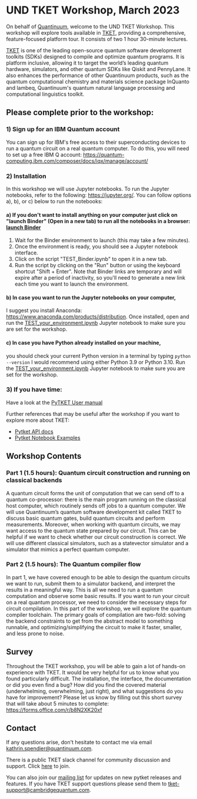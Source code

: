 # UND TKET Workshop, March 2023

On behalf of [Quantinuum](https://www.quantinuum.com/), welcome to the UND TKET Workshop. This workshop will explore tools available in [TKET](https://www.quantinuum.com/developers/tket), providing a comprehensive, feature-focused platform tour. It consists of two 1 hour 30-minute lectures.

[TKET](https://www.quantinuum.com/developers/tket) is one of the leading open-source quantum software development toolkits (SDKs) designed to compile and optimize quantum programs. It is platform inclusive, allowing it to target the world’s leading quantum hardware, simulators, and other quantum SDKs like Qiskit and PennyLane. It also enhances the performance of other Quantinuum products, such as the quantum computational chemistry and materials science package InQuanto and lambeq, Quantinuum's quantum natural language processing and computational linguistics toolkit. 

## Please complete prior to the workshop:
### 1) Sign up for an IBM Quantum account
You can sign up for IBM's free access to their superconducting devices to run a quantum circuit on a real quantum computer. To do this, you will need to set up a free IBM Q account: 
https://quantum-computing.ibm.com/composer/docs/iqx/manage/account/

### 2) Installation
In this workshop we will use Jupyter notebooks. To run the Jupyter notebooks, refer to the following: https://jupyter.org/. You can follow options a), b), or c) below to run the notebooks:

#### a) If you don't want to install anything on your computer just click on "launch Binder" (Open in a new tab) to run all the notebooks in a browser: [launch Binder](https://mybinder.org/v2/gh/spendierk/UND-TKET-Workshop-2023/main)
 1. Wait for the Binder environment to launch (this may take a few minutes).
 2. Once the environment is ready, you should see a Jupyter notebook interface.
 3. Click on the script "TEST_Binder.ipynb" to open it in a new tab.
 4. Run the script by clicking on the "Run" button or using the keyboard shortcut "Shift + Enter".
Note that Binder links are temporary and will expire after a period of inactivity, so you'll need to generate a new link each time you want to launch the environment.

#### b) In case you want to run the Jupyter notebooks on your computer,
I suggest you install Anaconda: https://www.anaconda.com/products/distribution. Once installed, open and run the [TEST_your_environment.ipynb](https://github.com/spendierk/UND-TKET-Workshop-2023/blob/main/TEST_your_environment.ipynb) Jupyter notebook to make sure you are set for the workshop.

#### c) In case you have Python already installed on your machine,
you should check your current Python version in a terminal by typing
`python --version`
I would recommend using either Python 3.9 or Python 3.10. Run the [TEST_your_environment.ipynb](https://github.com/spendierk/UND-TKET-Workshop-2023/blob/main/TEST_your_environment.ipynb) Jupyter notebook to make sure you are set for the workshop.


### 3) If you have time:
Have a look at the [PyTKET User manual](https://cqcl.github.io/pytket/manual/index.html)

Further references that may be useful after the workshop if you want to explore more about TKET:
- [Pytket API docs](https://cqcl.github.io/tket/pytket/api/)
- [Pytket Notebook Examples](https://github.com/CQCL/pytket/tree/main/examples)


## Workshop Contents

### Part 1 (1.5 hours): Quantum circuit construction and running on classical backends
A quantum circuit forms the unit of computation that we can send off to a quantum co-processor: there is the main program running on the classical host computer, which routinely sends off jobs to a quantum computer. We will use Quantinuum’s quantum software development kit called TKET to discuss basic quantum gates, build quantum circuits and perform measurements. Moreover, when working with quantum circuits, we may want access to the quantum state prepared by our circuit. This can be helpful if we want to check whether our circuit construction is correct. We will use different classical simulators, such as a statevector simulator and a simulator that mimics a perfect quantum computer. 

### Part 2 (1.5 hours): The Quantum compiler flow
In part 1, we have covered enough to be able to design the quantum circuits we want to run, submit them to a simulator backend, and interpret the results in a meaningful way. This is all we need to run a quantum computation and observe some basic results. If you want to run your circuit on a real quantum processor, we need to consider the necessary steps for circuit compilation. In this part of the workshop, we will explore the quantum compiler toolchain. The primary goals of compilation are two-fold: solving the backend constraints to get from the abstract model to something runnable, and optimizing/simplifying the circuit to make it faster, smaller, and less prone to noise.


## Survey
Throughout the TKET workshop, you will be able to gain a lot of hands-on experience with TKET. It would be very helpful for us to know what you found particularly difficult. The installation, the interface, the documentation or did you even find a bug? How did you find the covered material (underwhelming, overwhelming, just right), and what suggestions do you have for improvement? Please let us know by filling out this short survey that will take about 5 minutes to complete:
https://forms.office.com/r/b8N2XK20xf

## Contact
If any questions arise, don't hesitate to contact me via email
[kathrin.spendier@quantinuum.com](mailto:kathrin.spendier@quantinuum.com). 

There is a public TKET slack channel for community discussion and support. Click [here](https://tketusers.slack.com/join/shared_invite/zt-18qmsamj9-UqQFVdkRzxnXCcKtcarLRA#/shared-invite/email) to join. 

You can also join our [mailing list](https://list.cambridgequantum.com/cgi-bin/mailman/listinfo/tket-users) for updates on new pytket releases and features. If you have TKET support questions please send them to [tket-support@cambridgequantum.com](mailto:tket-support@cambridgequantum.com).
